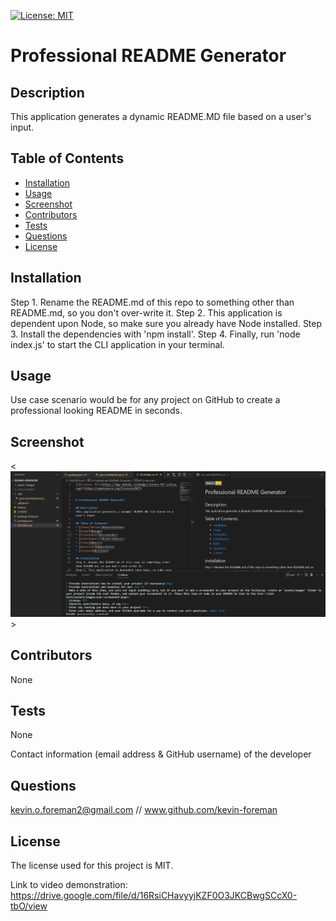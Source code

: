 [![License: MIT](https://img.shields.io/badge/License-MIT-yellow.svg)](https://opensource.org/licenses/MIT)


# Professional README Generator

## Description
This application generates a dynamic README.MD file based on a user's input.

## Table of Contents
* [Installation](#installation)
* [Usage](#usage)
* [Screenshot](#screenshot) 
* [Contributors](#contributors)
* [Tests](#tests)
* [Questions](#questions)
* [License](#license) 

## Installation
Step 1. Rename the README.md of this repo to something other than README.md, so you don't over-write it.
Step 2. This application is dependent upon Node, so make sure you already have Node installed.
Step 3. Install the dependencies with 'npm install'.
Step 4. Finally, run 'node index.js' to start the CLI application in your terminal.

## Usage
Use case scenario would be for any project on GitHub to create a professional looking README in seconds.

## Screenshot
<![alt text](assets/images/readme-screenshot.png)>

## Contributors
None

## Tests
None

Contact information (email address & GitHub username) of the developer
## Questions
kevin.o.foreman2@gmail.com // www.github.com/kevin-foreman

## License

The license used for this project is MIT.

Link to video demonstration: https://drive.google.com/file/d/16RsiCHavyyjKZF0O3JKCBwgSCcX0-tbO/view